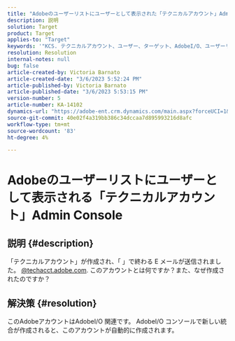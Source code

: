 ```yaml
---
title: "Adobeのユーザーリストにユーザーとして表示された「テクニカルアカウント」Admin Console"
description: 説明
solution: Target
product: Target
applies-to: "Target"
keywords: '"KCS. テクニカルアカウント、ユーザー、ターゲット、AdobeI/O、ユーザーリスト»'
resolution: Resolution
internal-notes: null
bug: false
article-created-by: Victoria Barnato
article-created-date: "3/6/2023 5:52:24 PM"
article-published-by: Victoria Barnato
article-published-date: "3/6/2023 5:53:15 PM"
version-number: 5
article-number: KA-14102
dynamics-url: "https://adobe-ent.crm.dynamics.com/main.aspx?forceUCI=1&pagetype=entityrecord&etn=knowledgearticle&id=226e4ea2-47bc-ed11-83ff-6045bd006a22"
source-git-commit: 40e02f4a319bb386c34dccaa7d895993216d8afc
workflow-type: tm+mt
source-wordcount: '83'
ht-degree: 4%

---
```


# Adobeのユーザーリストにユーザーとして表示される「テクニカルアカウント」Admin Console

## 説明 {#description}


「テクニカルアカウント」が作成され、「 」で終わる E メールが送信されました。 [@techacct.adobe.com](https://techacct.adobe.com). このアカウントとは何ですか？また、なぜ作成されたのですか？


## 解決策 {#resolution}


このAdobeアカウントはAdobeI/O 関連です。 AdobeI/O コンソールで新しい統合が作成されると、このアカウントが自動的に作成されます。
